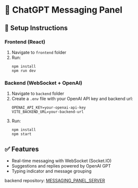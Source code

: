
# 🧪 ChatGPT Messaging Panel

## 🔧 Setup Instructions

### Frontend (React)
1. Navigate to `frontend` folder
2. Run:
   ```
   npm install
   npm run dev
   ```

### Backend (WebSocket + OpenAI)
1. Navigate to `backend` folder
2. Create a `.env` file with your OpenAI API key and backend url:
   ```
   OPENAI_API_KEY=your-openai-api-key
   VITE_BACKEND_URL=your-backend-url
   ```
3. Run:
   ```
   npm install
   npm start
   ```

## ✅ Features
- Real-time messaging with WebSocket (Socket.IO)
- Suggestions and replies powered by OpenAI GPT
- Typing indicator and message grouping


backend repository: [MESSAGING_PANEL_SERVER](https://github.com/devstar222696/MESSAGING_PANEL_SERVER)
